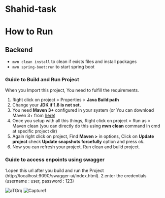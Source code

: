 # Shahid-task

<h1>How to Run </h1>

<h2> Backend </h2>
<ul>

<li><code>mvn clean install</code> to clean if exists files and install packages</li>
<li><code>mvn spring-boot:run</code>  to start spring boot</li>
</ul>


<h3>Guide to Build and Run Project</h3>
When you Import this project, You need to fulfill the requirements.

1. Right click on project > Properties > **Java Build path**
2. Change your **JDK if 1.8 is not set.**
3. You need **Maven 3+** configured in your system (or You can download Maven 3+ from [here](https://maven.apache.org/download.cgi))
4. Once you setup with all this things,
Right click on project > Run as > Maven clean (you can directly do this using **mvn clean** command in cmd at specific project dir)
5. Again right click on project, Find **Maven >** in options, Click on **Update project**
check **Update snapshots forcefully** option and press ok.
6. Now you can refresh your project. Run clean and build project.

<h3>Guide to access enpoints using swagger</h3>

1.open this url after you build and run the Project (http://localhost:9090/swagger-ui/index.html).
2.enter the credentials (username : user, password : 123)

![aTGrq](https://user-images.githubusercontent.com/40933527/159552539-c8a8098e-6d29-43d0-b4ea-525d24bf25d7.jpg)
![Capture1](https://user-images.githubusercontent.com/40933527/159552063-e3e93f60-1f1a-451f-8fac-2d8b7578a39b.PNG)
